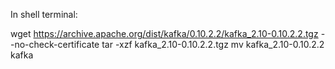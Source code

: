 In shell terminal:

wget https://archive.apache.org/dist/kafka/0.10.2.2/kafka_2.10-0.10.2.2.tgz  --no-check-certificate
tar -xzf kafka_2.10-0.10.2.2.tgz
mv kafka_2.10-0.10.2.2 kafka
